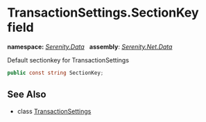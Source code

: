 # TransactionSettings.SectionKey field
**namespace:** *[Serenity.Data](../../README.md#serenity.data-namespace)*   **assembly**: *[Serenity.Net.Data](../../README.md)*

Default sectionkey for TransactionSettings

```csharp
public const string SectionKey;
```

## See Also

* class [TransactionSettings](../TransactionSettings.md)
